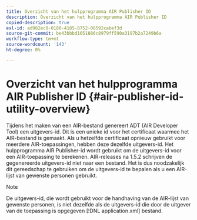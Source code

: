 ```yaml
---
title: Overzicht van het hulpprogramma AIR Publisher ID
description: Overzicht van het hulpprogramma AIR Publisher ID
copied-description: true
exl-id: ad982ec8-0180-4185-8752-08592cabef3d
source-git-commit: be43bbbd1051886c8979ff590a3197b2a7249b6a
workflow-type: tm+mt
source-wordcount: '143'
ht-degree: 0%

---
```


# Overzicht van het hulpprogramma AIR Publisher ID {#air-publisher-id-utility-overview}

Tijdens het maken van een AIR-bestand genereert ADT (AIR Developer Tool) een uitgevers-id. Dit is een unieke id voor het certificaat waarmee het AIR-bestand is gemaakt. Als u hetzelfde certificaat opnieuw gebruikt voor meerdere AIR-toepassingen, hebben deze dezelfde uitgevers-id. Het hulpprogramma AIR Publisher-id wordt gebruikt om de uitgevers-id voor een AIR-toepassing te berekenen. AIR-releases na 1.5.2 schrijven de gegenereerde uitgevers-id niet naar een bestand. Het is dus noodzakelijk dit gereedschap te gebruiken om de uitgevers-id te bepalen als u een AIR-lijst van gewenste personen gebruikt.

>[!NOTE]
>
>De uitgevers-id, die wordt gebruikt voor de handhaving van de AIR-lijst van gewenste personen, is niet dezelfde als de uitgevers-id die door de uitgever van de toepassing is opgegeven [!DNL application.xml] bestand.
